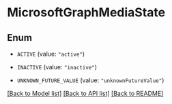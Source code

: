 # MicrosoftGraphMediaState

## Enum


* `ACTIVE` (value: `"active"`)

* `INACTIVE` (value: `"inactive"`)

* `UNKNOWN_FUTURE_VALUE` (value: `"unknownFutureValue"`)


[[Back to Model list]](../README.md#documentation-for-models) [[Back to API list]](../README.md#documentation-for-api-endpoints) [[Back to README]](../README.md)


